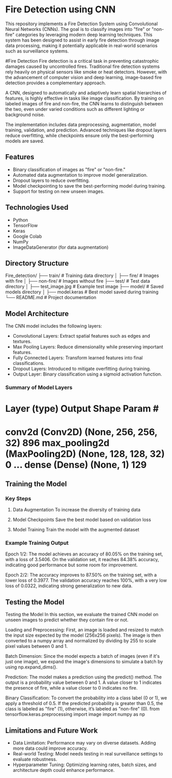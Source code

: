 # Fire Detection using CNN

This repository implements a Fire Detection System using Convolutional Neural Networks (CNNs). The goal is to classify images into "fire" or "non-fire" categories by leveraging modern deep learning techniques. This system has been designed to assist in early fire detection through image data processing, making it potentially applicable in real-world scenarios such as surveillance systems.

#Fire Detection
Fire detection is a critical task in preventing catastrophic damages caused by uncontrolled fires. Traditional fire detection systems rely heavily on physical sensors like smoke or heat detectors. However, with the advancement of computer vision and deep learning, image-based fire detection provides a complementary approach. 

A CNN, designed to automatically and adaptively learn spatial hierarchies of features, is highly effective in tasks like image classification. By training on labeled images of fire and non-fire, the CNN learns to distinguish between the two, even under varied conditions such as different lighting or background noise. 

The implementation includes data preprocessing, augmentation, model training, validation, and prediction. Advanced techniques like dropout layers reduce overfitting, while checkpoints ensure only the best-performing models are saved.

## Features
- Binary classification of images as "fire" or "non-fire."
- Automated data augmentation to improve model generalization.
- Dropout layers to reduce overfitting.
- Model checkpointing to save the best-performing model during training.
- Support for testing on new unseen images.

## Technologies Used
- Python
- TensorFlow
- Keras
- Google Colab
- NumPy
- ImageDataGenerator (for data augmentation)

## Directory Structure
Fire_detection/
├── train/                 # Training data directory
│   ├── fire/             # Images with fire
│   ├── non-fire/         # Images without fire
├── test/                  # Test data directory
│   ├── test_image.jpg    # Example test image
├── model/                 # Saved models directory
│   ├── model.keras       # Best model saved during training
└── README.md              # Project documentation


## Model Architecture
The CNN model includes the following layers:

- Convolutional Layers: Extract spatial features such as edges and textures.
- Max Pooling Layers: Reduce dimensionality while preserving important features.
- Fully Connected Layers: Transform learned features into final classifications.
- Dropout Layers: Introduced to mitigate overfitting during training.
- Output Layer: Binary classification using a sigmoid activation function.

### Summary of Model Layers

Layer (type)               Output Shape            Param #
=================================================================
conv2d (Conv2D)            (None, 256, 256, 32)    896
max_pooling2d (MaxPooling2D) (None, 128, 128, 32)   0
...
dense (Dense)              (None, 1)               129
=================================================================


## Training the Model
### Key Steps
1. Data Augmentation
   To increase the diversity of training data

2. Model Checkpoints
   Save the best model based on validation loss

3. Model Training
   Train the model with the augmented dataset
   
### Example Training Output
Epoch 1/2: The model achieves an accuracy of 80.05% on the training set, with a loss of 3.5406. On the validation set, it reaches 84.38% accuracy, indicating good performance but some room for improvement.

Epoch 2/2: The accuracy improves to 87.50% on the training set, with a lower loss of 0.3977. The validation accuracy reaches 100%, with a very low loss of 0.0322, indicating strong generalization to new data.

## Testing the Model
Testing the Model
In this section, we evaluate the trained CNN model on unseen images to predict whether they contain fire or not.

Loading and Preprocessing: First, an image is loaded and resized to match the input size expected by the model (256x256 pixels). The image is then converted to a numpy array and normalized by dividing by 255 to scale pixel values between 0 and 1.

Batch Dimension: Since the model expects a batch of images (even if it's just one image), we expand the image's dimensions to simulate a batch by using np.expand_dims().

Prediction: The model makes a prediction using the predict() method. The output is a probability value between 0 and 1. A value closer to 1 indicates the presence of fire, while a value closer to 0 indicates no fire.

Binary Classification: To convert the probability into a class label (0 or 1), we apply a threshold of 0.5. If the predicted probability is greater than 0.5, the class is labeled as "fire" (1), otherwise, it’s labeled as "non-fire" (0).
from tensorflow.keras.preprocessing import image
import numpy as np


## Limitations and Future Work
- Data Limitation: Performance may vary on diverse datasets. Adding more data could improve accuracy.
- Real-world Testing: Model needs testing in real surveillance settings to evaluate robustness.
- Hyperparameter Tuning: Optimizing learning rates, batch sizes, and architecture depth could enhance performance.

